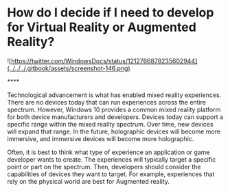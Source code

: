 # How do I decide if I need to develop for Virtual Reality or Augmented Reality?



![https://twitter.com/WindowsDocs/status/1212766878235602944](../../../.gitbook/assets/screenshot-146.png)

\*\*\*\*

Technological advancement is what has enabled mixed reality experiences. There are no devices today that can run experiences across the entire spectrum. However, Windows 10 provides a common mixed reality platform for both device manufacturers and developers. Devices today can support a specific range within the mixed reality spectrum. Over time, new devices will expand that range. In the future, holographic devices will become more immersive, and immersive devices will become more holographic.

Often, it is best to think what type of experience an application or game developer wants to create. The experiences will typically target a specific point or part on the spectrum. Then, developers should consider the capabilities of devices they want to target. For example, experiences that rely on the physical world are best for Augmented reality.